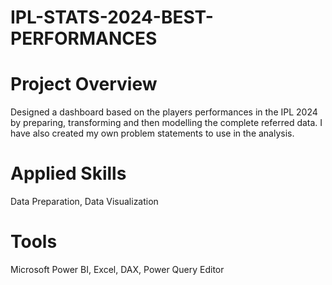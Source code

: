 # IPL-STATS-2024-BEST-PERFORMANCES

# Project Overview

Designed a dashboard based on the players performances in the IPL 2024 by preparing, transforming and then modelling the complete referred data. I have also created my own problem statements to use in the analysis.

# Applied Skills

Data Preparation, Data Visualization

# Tools

Microsoft Power BI, Excel, DAX, Power Query Editor
